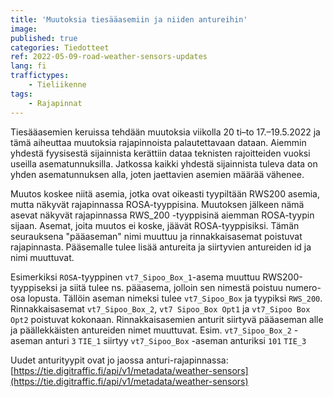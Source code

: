 ```yaml
---
title: 'Muutoksia tiesääasemiin ja niiden antureihin'
image:
published: true
categories: Tiedotteet
ref: 2022-05-09-road-weather-sensors-updates
lang: fi
traffictypes:
    - Tieliikenne
tags:
    - Rajapinnat
---
```


Tiesääasemien keruissa tehdään muutoksia viikolla 20 ti–to 17.–19.5.2022 ja tämä
aiheuttaa muutoksia rajapinnoista palautettavaan dataan. Aiemmin yhdestä
fyysisestä sijainnista kerättiin dataa teknisten rajoitteiden vuoksi useilla
asematunnuksilla. Jatkossa kaikki yhdestä sijainnista tuleva data on yhden
asematunnuksen alla, joten jaettavien asemien määrää vähenee.

Muutos koskee niitä asemia, jotka ovat oikeasti tyypiltään RWS200 asemia, mutta
näkyvät rajapinnassa ROSA-tyyppisina. Muutoksen jälkeen nämä asevat näkyvät
rajapinnassa RWS_200 -tyyppisinä aiemman ROSA-tyypin sijaan. Asemat, joita
muutos ei koske, jäävät ROSA-tyyppisiksi. Tämän seurauksena "pääaseman" nimi
muuttuu ja rinnakkaisasemat poistuvat rajapinnasta. Pääsemalle tulee lisää
antureita ja siirtyvien antureiden id ja nimi muuttuvat.

Esimerkiksi `ROSA`-tyyppinen `vt7_Sipoo_Box_1`-asema muuttuu RWS200-tyyppiseksi
ja siitä tulee ns. pääasema, jolloin sen nimestä poistuu numero-osa lopusta.
Tällöin aseman nimeksi tulee `vt7_Sipoo_Box` ja tyypiksi `RWS_200`.
Rinnakkaisasemat `vt7_Sipoo_Box_2`, `vt7 Sipoo_Box Opt1` ja `vt7_Sipoo Box Opt2`
poistuvat kokonaan. Rinnakkaisasemien anturit siirtyvä pääaseman alle ja
päällekkäisten antureiden nimet muuttuvat. Esim. `vt7_Sipoo_Box_2` -aseman
anturi `3` `TIE_1` siirtyy `vt7_Sipoo_Box` -aseman anturiksi `101` `TIE_3`

Uudet anturityypit ovat jo jaossa anturi-rajapinnassa:
[https://tie.digitraffic.fi/api/v1/metadata/weather-sensors](https://tie.digitraffic.fi/api/v1/metadata/weather-sensors)
